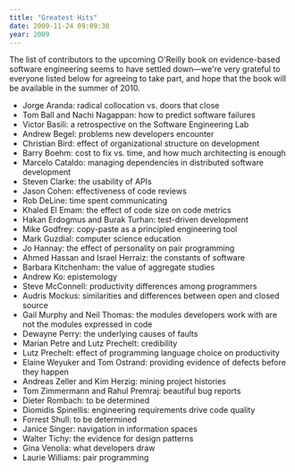 ```yaml
---
title: "Greatest Hits"
date: 2009-11-24 09:09:30
year: 2009
---
```

The list of contributors to the upcoming O'Reilly book on evidence-based software engineering seems to have settled down—we're very grateful to everyone listed below for agreeing to take part, and hope that the book will be available in the summer of 2010.
<ul>
  <li>Jorge Aranda: radical collocation vs. doors that close</li>
  <li>Tom Ball and Nachi Nagappan: how to predict software failures</li>
  <li>Victor Basili: a retrospective on the Software Engineering Lab</li>
  <li>Andrew Begel: problems new developers encounter</li>
  <li>Christian Bird: effect of organizational structure on development</li>
  <li>Barry Boehm: cost to fix vs. time, and how much architecting is enough</li>
  <li>Marcelo Cataldo: managing dependencies in distributed software development</li>
  <li>Steven Clarke: the usability of APIs</li>
  <li>Jason Cohen: effectiveness of code reviews</li>
  <li>Rob DeLine: time spent communicating</li>
  <li>Khaled El Emam: the effect of code size on code metrics</li>
  <li>Hakan Erdogmus and Burak Turhan: test-driven development</li>
  <li>Mike Godfrey: copy-paste as a principled engineering tool</li>
  <li>Mark Guzdial: computer science education</li>
  <li>Jo Hannay: the effect of personality on pair programming</li>
  <li>Ahmed Hassan and Israel Herraiz: the constants of software</li>
  <li>Barbara Kitchenham: the value of aggregate studies</li>
  <li>Andrew Ko: epistemology</li>
  <li>Steve McConnell: productivity differences among programmers</li>
  <li>Audris Mockus: similarities and differences between open and closed source</li>
  <li>Gail Murphy and Neil Thomas: the modules developers work with are not the modules expressed in code</li>
  <li>Dewayne Perry: the underlying causes of faults</li>
  <li>Marian Petre and Lutz Prechelt: credibility</li>
  <li>Lutz Prechelt: effect of programming language choice on productivity</li>
  <li>Elaine Weyuker and Tom Ostrand: providing evidence of defects before they happen</li>
  <li>Andreas Zeller and Kim Herzig: mining project histories</li>
  <li>Tom Zimmermann and Rahul Premraj: beautiful bug reports</li>
  <li>Dieter Rombach: to be determined</li>
  <li>Diomidis Spinellis: engineering requirements drive code quality</li>
  <li>Forrest Shull: to be determined</li>
  <li>Janice Singer: navigation in information spaces</li>
  <li>Walter Tichy: the evidence for design patterns</li>
  <li>Gina Venolia: what developers draw</li>
  <li>Laurie Williams: pair programming</li>
</ul>
